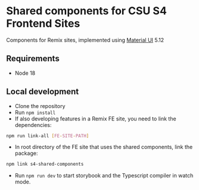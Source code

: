 # Shared components for CSU S4 Frontend Sites

Components for Remix sites, implemented using [Material UI](https://mui.com/) 5.12

## Requirements

- Node 18

## Local development

- Clone the repository
- Run `npm install`
- If also developing features in a Remix FE site, you need to link the dependencies:

```bash
npm run link-all [FE-SITE-PATH]
```

- In root directory of the FE site that uses the shared components, link the package:

```bash
npm link s4-shared-components
```

- Run `npm run dev` to start storybook and the Typescript compiler in watch mode.
